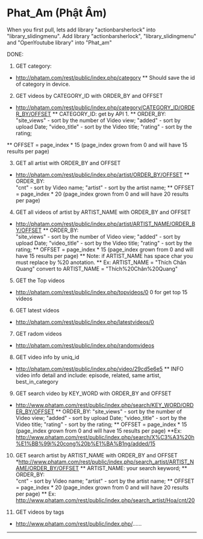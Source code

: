 Phat_Am (Phật Âm)
======================================================================================
When you first pull, lets add library "actionbarsherlock" into "library_slidingmenu".
Add library "actionbarsherlock", "library_slidingmenu" and "OpenYoutube library" into "Phat_am"


DONE:
1. GET category:
* http://phatam.com/rest/public/index.php/category
** Should save the id of category in device.


2. GET videos by CATEGORY_ID with ORDER_BY and OFFSET
* http://phatam.com/rest/public/index.php/category/CATEGORY_ID/ORDER_BY/OFFSET
** CATEGORY_ID: get by API 1.
** ORDER_BY:	
		"site_views" - sort by the number of Video view;
		"added" - sort by upload Date;
		"video_title" - sort by the Video title;
		"rating" - sort by the rating;

** OFFSET = page_index * 15 (page_index grown from 0 and will have 15 results per page)


3. GET all artist with ORDER_BY and OFFSET
* http://phatam.com/rest/public/index.php/artist/ORDER_BY/OFFSET
** ORDER_BY:	
		"cnt" - sort by Video name;
		"artist" - sort by the artist name;
** OFFSET = page_index * 20 (page_index grown from 0 and will have 20 results per page)


4. GET all videos of artist by ARTIST_NAME with ORDER_BY and OFFSET
* http://phatam.com/rest/public/index.php/artist/ARTIST_NAME/ORDER_BY/OFFSET
** ORDER_BY:	
		"site_views" - sort by the number of Video view;
		"added" - sort by upload Date;
		"video_title" - sort by the Video title;
		"rating" - sort by the rating;
** OFFSET = page_index * 15 (page_index grown from 0 and will have 15 results per page)
** Note: if ARTIST_NAME has space char you must replace by %20 anotation.
** Ex: ARTIST_NAME = "Thích Chân Quang" convert to ARTIST_NAME = "Thích%20Chân%20Quang"


5. GET the Top videos
* http://phatam.com/rest/public/index.php/topvideos/0
0 for get top 15 videos

6. GET latest videos
* http://phatam.com/rest/public/index.php/latestvideos/0


7. GET radom videos
* http://phatam.com/rest/public/index.php/randomvideos


8. GET video info by uniq_id
* http://phatam.com/rest/public/index.php/video/29cd5e6e5
** INFO video info detail and include: episode, related, same artist, best_in_category


9. GET search video by KEY_WORD with ORDER_BY and OFFSET
* http://www.phatam.com/rest/public/index.php/search/KEY_WORD/ORDER_BY/OFFSET
** ORDER_BY:
		"site_views" - sort by the number of Video view;
		"added" - sort by upload Date;
		"video_title" - sort by the Video title;
		"rating" - sort by the rating;
** OFFSET = page_index * 15 (page_index grown from 0 and will have 15 results per page)
**Ex: http://www.phatam.com/rest/public/index.php/search/X%C3%A3%20h%E1%BB%99i%20cong%20b%E1%BA%B1ng/added/15


10. GET search artist by ARTIST_NAME with ORDER_BY and OFFSET
*http://www.phatam.com/rest/public/index.php/search_artist/ARTIST_NAME/ORDER_BY/OFFSET
** ARTIST_NAME: your search keyword;
** ORDER_BY:	
		"cnt" - sort by Video name;
		"artist" - sort by the artist name;
** OFFSET = page_index * 20 (page_index grown from 0 and will have 20 results per page)
** Ex: http://www.phatam.com/rest/public/index.php/search_artist/Hoa/cnt/20

11. GET videos by tags
* http://www.phatam.com/rest/public/index.php/......

-----------------------------------------------------------------------------------------
